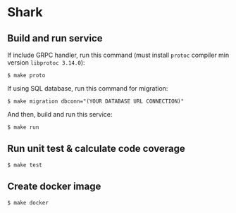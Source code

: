 # Shark

## Build and run service
If include GRPC handler, run this command (must install `protoc` compiler min version `libprotoc 3.14.0`):

```
$ make proto
```

If using SQL database, run this command for migration:
```
$ make migration dbconn="(YOUR DATABASE URL CONNECTION)"
```

And then, build and run this service:
```
$ make run
```

## Run unit test & calculate code coverage
```
$ make test
```

## Create docker image
```
$ make docker
```
